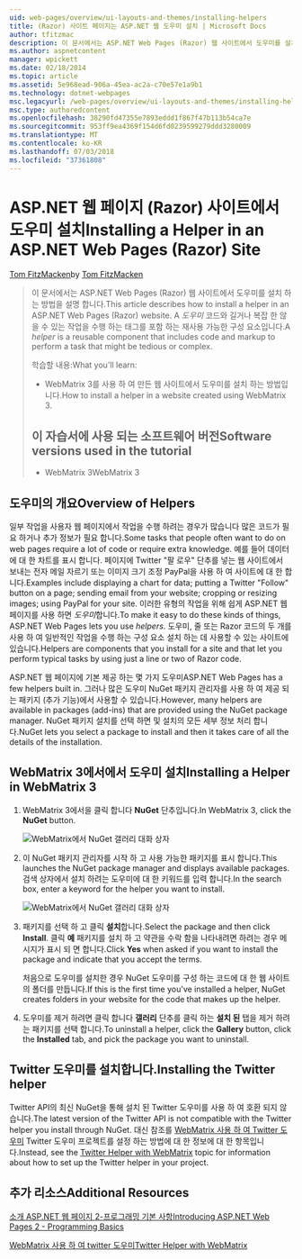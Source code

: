 ```yaml
---
uid: web-pages/overview/ui-layouts-and-themes/installing-helpers
title: (Razor) 사이트 페이지는 ASP.NET 웹 도우미 설치 | Microsoft Docs
author: tfitzmac
description: 이 문서에서는 ASP.NET Web Pages (Razor) 웹 사이트에서 도우미를 설치 하는 방법을 설명 합니다. 도우미는 코드 및 당 태그를 포함 하는 재사용 가능한 구성 하는 중...
ms.author: aspnetcontent
manager: wpickett
ms.date: 02/18/2014
ms.topic: article
ms.assetid: 5e968ead-906a-45ea-ac2a-c70e57e1a9b1
ms.technology: dotnet-webpages
msc.legacyurl: /web-pages/overview/ui-layouts-and-themes/installing-helpers
msc.type: authoredcontent
ms.openlocfilehash: 38290fd47355e7893eddd1f867f47b113b54ca7e
ms.sourcegitcommit: 953ff9ea4369f154d6fd0239599279ddd3280009
ms.translationtype: MT
ms.contentlocale: ko-KR
ms.lasthandoff: 07/03/2018
ms.locfileid: "37361808"
---
```

<a name="installing-a-helper-in-an-aspnet-web-pages-razor-site"></a><span data-ttu-id="9767c-104">ASP.NET 웹 페이지 (Razor) 사이트에서 도우미 설치</span><span class="sxs-lookup"><span data-stu-id="9767c-104">Installing a Helper in an ASP.NET Web Pages (Razor) Site</span></span>
====================
<span data-ttu-id="9767c-105">[Tom FitzMacken](https://github.com/tfitzmac)</span><span class="sxs-lookup"><span data-stu-id="9767c-105">by [Tom FitzMacken](https://github.com/tfitzmac)</span></span>

> <span data-ttu-id="9767c-106">이 문서에서는 ASP.NET Web Pages (Razor) 웹 사이트에서 도우미를 설치 하는 방법을 설명 합니다.</span><span class="sxs-lookup"><span data-stu-id="9767c-106">This article describes how to install a helper in an ASP.NET Web Pages (Razor) website.</span></span> <span data-ttu-id="9767c-107">A *도우미* 코드와 길거나 복잡 한 않을 수 있는 작업을 수행 하는 태그를 포함 하는 재사용 가능한 구성 요소입니다.</span><span class="sxs-lookup"><span data-stu-id="9767c-107">A *helper* is a reusable component that includes code and markup to perform a task that might be tedious or complex.</span></span>
> 
> <span data-ttu-id="9767c-108">학습할 내용:</span><span class="sxs-lookup"><span data-stu-id="9767c-108">What you'll learn:</span></span>
> 
> - <span data-ttu-id="9767c-109">WebMatrix 3를 사용 하 여 만든 웹 사이트에서 도우미를 설치 하는 방법입니다.</span><span class="sxs-lookup"><span data-stu-id="9767c-109">How to install a helper in a website created using WebMatrix 3.</span></span>
>   
> 
> ## <a name="software-versions-used-in-the-tutorial"></a><span data-ttu-id="9767c-110">이 자습서에 사용 되는 소프트웨어 버전</span><span class="sxs-lookup"><span data-stu-id="9767c-110">Software versions used in the tutorial</span></span>
> 
> 
> - <span data-ttu-id="9767c-111">WebMatrix 3</span><span class="sxs-lookup"><span data-stu-id="9767c-111">WebMatrix 3</span></span>


## <a name="overview-of-helpers"></a><span data-ttu-id="9767c-112">도우미의 개요</span><span class="sxs-lookup"><span data-stu-id="9767c-112">Overview of Helpers</span></span>

<span data-ttu-id="9767c-113">일부 작업을 사용자 웹 페이지에서 작업을 수행 하려는 경우가 많습니다 많은 코드가 필요 하거나 추가 정보가 필요 합니다.</span><span class="sxs-lookup"><span data-stu-id="9767c-113">Some tasks that people often want to do on web pages require a lot of code or require extra knowledge.</span></span> <span data-ttu-id="9767c-114">예를 들어 데이터에 대 한 차트를 표시 합니다. 페이지에 Twitter "팔 로우" 단추를 넣는 웹 사이트에서 보내는 전자 메일 자르기 또는 이미지 크기 조정 PayPal을 사용 하 여 사이트에 대 한 합니다.</span><span class="sxs-lookup"><span data-stu-id="9767c-114">Examples include displaying a chart for data; putting a Twitter "Follow" button on a page; sending email from your website; cropping or resizing images; using PayPal for your site.</span></span> <span data-ttu-id="9767c-115">이러한 유형의 작업을 위해 쉽게 ASP.NET 웹 페이지를 사용 하면 *도우미*합니다.</span><span class="sxs-lookup"><span data-stu-id="9767c-115">To make it easy to do these kinds of things, ASP.NET Web Pages lets you use *helpers*.</span></span> <span data-ttu-id="9767c-116">도우미, 줄 또는 Razor 코드의 두 개를 사용 하 여 일반적인 작업을 수행 하는 구성 요소 설치 하는 데 사용할 수 있는 사이트에 있습니다.</span><span class="sxs-lookup"><span data-stu-id="9767c-116">Helpers are components that you install for a site and that let you perform typical tasks by using just a line or two of Razor code.</span></span>

<span data-ttu-id="9767c-117">ASP.NET 웹 페이지에 기본 제공 하는 몇 가지 도우미</span><span class="sxs-lookup"><span data-stu-id="9767c-117">ASP.NET Web Pages has a few helpers built in.</span></span> <span data-ttu-id="9767c-118">그러나 많은 도우미 NuGet 패키지 관리자를 사용 하 여 제공 되는 패키지 (추가 기능)에서 사용할 수 있습니다.</span><span class="sxs-lookup"><span data-stu-id="9767c-118">However, many helpers are available in packages (add-ins) that are provided using the NuGet package manager.</span></span> <span data-ttu-id="9767c-119">NuGet 패키지 설치를 선택 하면 및 설치의 모든 세부 정보 처리 합니다.</span><span class="sxs-lookup"><span data-stu-id="9767c-119">NuGet lets you select a package to install and then it takes care of all the details of the installation.</span></span>

## <a name="installing-a-helper-in-webmatrix-3"></a><span data-ttu-id="9767c-120">WebMatrix 3에서에서 도우미 설치</span><span class="sxs-lookup"><span data-stu-id="9767c-120">Installing a Helper in WebMatrix 3</span></span>

1. <span data-ttu-id="9767c-121">WebMatrix 3에서을 클릭 합니다 **NuGet** 단추입니다.</span><span class="sxs-lookup"><span data-stu-id="9767c-121">In WebMatrix 3, click the **NuGet** button.</span></span>

    ![WebMatrix에서 NuGet 갤러리 대화 상자](installing-helpers/_static/image1.png)
2. <span data-ttu-id="9767c-123">이 NuGet 패키지 관리자를 시작 하 고 사용 가능한 패키지를 표시 합니다.</span><span class="sxs-lookup"><span data-stu-id="9767c-123">This launches the NuGet package manager and displays available packages.</span></span> <span data-ttu-id="9767c-124">검색 상자에서 설치 하려는 도우미에 대 한 키워드를 입력 합니다.</span><span class="sxs-lookup"><span data-stu-id="9767c-124">In the search box, enter a keyword for the helper you want to install.</span></span>

    ![WebMatrix에서 NuGet 갤러리 대화 상자](installing-helpers/_static/image2.png)
3. <span data-ttu-id="9767c-126">패키지를 선택 하 고 클릭 **설치**합니다.</span><span class="sxs-lookup"><span data-stu-id="9767c-126">Select the package and then click **Install**.</span></span> <span data-ttu-id="9767c-127">클릭 **예** 패키지를 설치 하 고 약관을 수락 함을 나타내려면 하려는 경우 메시지가 표시 되 면 합니다.</span><span class="sxs-lookup"><span data-stu-id="9767c-127">Click **Yes** when asked if you want to install the package and indicate that you accept the terms.</span></span>

     <span data-ttu-id="9767c-128">처음으로 도우미를 설치한 경우 NuGet 도우미를 구성 하는 코드에 대 한 웹 사이트의 폴더를 만듭니다.</span><span class="sxs-lookup"><span data-stu-id="9767c-128">If this is the first time you've installed a helper, NuGet creates folders in your website for the code that makes up the helper.</span></span>
4. <span data-ttu-id="9767c-129">도우미를 제거 하려면 클릭 합니다 **갤러리** 단추를 클릭 하는 **설치 된** 탭을 제거 하려는 패키지를 선택 합니다.</span><span class="sxs-lookup"><span data-stu-id="9767c-129">To uninstall a helper, click the **Gallery** button, click the **Installed** tab, and pick the package you want to uninstall.</span></span>

## <a name="installing-the-twitter-helper"></a><span data-ttu-id="9767c-130">Twitter 도우미를 설치합니다.</span><span class="sxs-lookup"><span data-stu-id="9767c-130">Installing the Twitter helper</span></span>

<span data-ttu-id="9767c-131">Twitter API의 최신 NuGet을 통해 설치 된 Twitter 도우미를 사용 하 여 호환 되지 않습니다.</span><span class="sxs-lookup"><span data-stu-id="9767c-131">The latest version of the Twitter API is not compatible with the Twitter helper you install through NuGet.</span></span> <span data-ttu-id="9767c-132">대신 참조를 [WebMatrix 사용 하 여 Twitter 도우미](twitter-helper.md) Twitter 도우미 프로젝트를 설정 하는 방법에 대 한 정보에 대 한 항목입니다.</span><span class="sxs-lookup"><span data-stu-id="9767c-132">Instead, see the [Twitter Helper with WebMatrix](twitter-helper.md) topic for information about how to set up the Twitter helper in your project.</span></span>

<a id="Additional_Resources"></a>
## <a name="additional-resources"></a><span data-ttu-id="9767c-133">추가 리소스</span><span class="sxs-lookup"><span data-stu-id="9767c-133">Additional Resources</span></span>


[<span data-ttu-id="9767c-134">소개 ASP.NET 웹 페이지 2-프로그래밍 기본 사항</span><span class="sxs-lookup"><span data-stu-id="9767c-134">Introducing ASP.NET Web Pages 2 - Programming Basics</span></span>](../getting-started/introducing-razor-syntax-c.md)

[<span data-ttu-id="9767c-135">WebMatrix 사용 하 여 twitter 도우미</span><span class="sxs-lookup"><span data-stu-id="9767c-135">Twitter Helper with WebMatrix</span></span>](twitter-helper.md)
